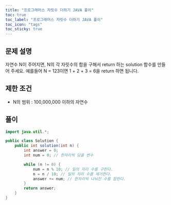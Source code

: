 ```yaml
---
title: "프로그래머스 자릿수 더하기 JAVA 풀이"
toc: true
toc_label: "프로그래머스 자릿수 더하기 JAVA 풀이"
toc_icon: "tags"
toc_sticky: true
---
```

## 문제 설명
자연수 N이 주어지면, N의 각 자릿수의 합을 구해서 return 하는 solution 함수를 만들어 주세요.
예를들어 N = 123이면 1 + 2 + 3 = 6을 return 하면 됩니다.

## 제한 조건
- N의 범위 : 100,000,000 이하의 자연수

## 풀이
```java
import java.util.*;

public class Solution {
    public int solution(int n) {
        int answer = 0;
        int num = 0; // 한자리씩 담을 변수

        while (n != 0) {
            num = n % 10; // 일의 자리 수를 구한다.
            n = n / 10; // 일의 자리 수를 제거한다.
            answer += num; // 한자리씩 나눠진 수를 합한다.
        }
        return answer;
    }
}
```
